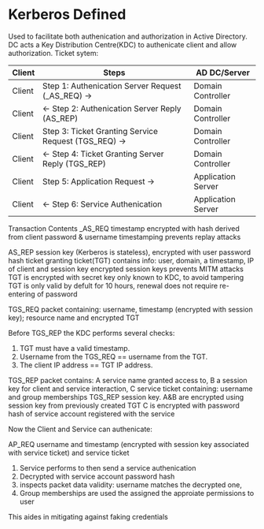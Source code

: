 # Kerberos Defined

Used to facilitate both authenication and authorization in Active Directory.
DC acts a Key Distribution Centre(KDC) to authenicate client and allow authorization.
Ticket sytem:

Client |  Steps | AD DC/Server
--- | --- | ---
Client|Step 1: Authenication Server Request (\_AS\_REQ) ->	|	Domain Controller
Client |<- Step 2: Authenication Server Reply (AS_REP)|	Domain Controller
Client |		Step 3: Ticket Granting Service Request (TGS_REQ) ->|	Domain Controller
Client |		<- Step 4: Ticket Granting Server Reply (TGS_REP) |	Domain Controller
Client 	|	Step 5: Application Request ->		|			Application Server
Client	    |	<- Step 6: Service Authenication	| Application Server


Transaction 		Contents
\_AS\_REQ 		timestamp encrypted with hash derived from client password & username
			timestamping prevents replay attacks
			
AS\_REP			session key (Kerberos is stateless), encrypted with user password hash
			ticket granting ticket(TGT) contains info: user, domain, a timestamp, IP of client and session key 
			encrypted session keys prevents MITM attacks
			TGT is encrypted with secret key only known to KDC, to avoid tampering
			TGT is only valid by defult for 10 hours, renewal does not require re-entering of password

TGS\_REQ			packet containing: username, timestamp (encrypted with session key); resource name and encrypted TGT

Before TGS_REP the KDC performs several checks:
1. TGT must have a valid timestamp.
1. Username from the TGS_REQ ==  username from the TGT.
1. The client IP address == TGT IP address.

TGS\_REP			packet contains: 
			A		service name granted access to,
			B		a session key for client and service interaction, 
			C		service ticket containing: username and group memberships TGS_REP session key.
			A&B are encrypted using session key from previously created TGT
			C is encrypted with password hash of service account registered with the service

Now the Client and Service can authenicate:

AP\_REQ			username and timestamp (encrypted with session key associated with service ticket) and service ticket 			
	
1. Service performs to then send a service authenication		
1. Decrypted with service account password hash
1. inspects packet data validity: username matches the decrypted one, 
1. Group memberships are used the assigned the approiate permissions to user 

This aides in mitigating against faking credentials 